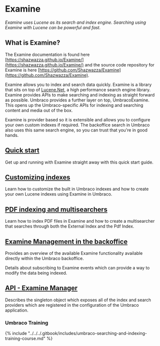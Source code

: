 # Examine

_Examine uses Lucene as its search and index engine. Searching using Examine with Lucene can be powerful and fast._

## What is Examine?

The Examine documentation is found here [https://shazwazza.github.io/Examine/](https://shazwazza.github.io/Examine/) and the source code repository for Examine is here [https://github.com/Shazwazza/Examine](https://github.com/Shazwazza/Examine).

Examine allows you to index and search data quickly. Examine is a library that sits on top of [Lucene.Net](https://lucenenet.apache.org/), a high performance search engine library. Examine provides APIs to make searching and indexing as straight forward as possible. Umbraco provides a further layer on top, UmbracoExamine. This opens up the Umbraco-specific APIs for indexing and searching content and media out of the box.

Examine is provider based so it is extensible and allows you to configure your own custom indexes if required. The backoffice search in Umbraco also uses this same search engine, so you can trust that you're in good hands.

## [Quick start](quick-start.md)

Get up and running with Examine straight away with this quick start guide.

## [Customizing indexes](indexing.md)

Learn how to customize the built in Umbraco indexes and how to create your own Lucene indexes using Examine in Umbraco.

## [PDF indexing and multisearchers](pdfindex-multisearcher.md)

Learn how to index PDF files in Examine and how to create a multisearcher that searches through both the External Index and the Pdf Index.

## [Examine Management in the backoffice](examine-management.md)

Provides an overview of the available Examine functionality available directly within the Umbraco backoffice.

Details about subscribing to Examine events which can provide a way to modify the data being indexed.

## [API - Examine Manager](examine-manager.md)

Describes the singleton object which exposes all of the index and search providers which are registered in the configuration of the Umbraco application.

### Umbraco Training

{% include "../../../.gitbook/includes/umbraco-searching-and-indexing-training-course.md" %}
